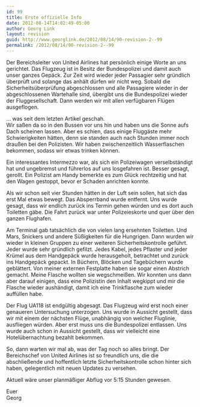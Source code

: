 ```yaml
---
id: 99
title: Erste offizielle Info
date: 2012-08-14T14:02:49-05:00
author: Georg Link
layout: revision
guid: http://www.georglink.de/2012/08/14/90-revision-2--99
permalink: /2012/08/14/90-revision-2--99
---
```

Der Bereichsleiter von United Airlines hat persönlich einige Worte an uns gerichtet. Das Flugzeug ist in Besitz der Bundespolizei und damit auch unser ganzes Gepäck. Zur Zeit wird wieder jeder Passagier sehr gründlich überprüft und solange das anhält dürfen wir nicht weg. Sobald die Sicherheitsüberprüfung abgeschlossen und alle Passagiere wieder in der abgeschlossenen Wartehalle sind, übergibt uns die Bundespolizei wieder der Fluggesellschaft. Dann werden wir mit allen verfügbaren Flügen ausgeflogen. 

&#8230; was seit dem letzten Artikel geschah.  
Wir saßen da so in den Bussen vor uns hin und haben uns die Sonne aufs Dach scheinen lassen. Aber es schien, dass einige Fluggäste mehr Schwierigkeiten hätten, denn sie standen auch nach Stunden immer noch draußen bei den Polizisten. Wir haben zwischenzeitlich Wasserflaschen bekommen, sodass wir etwas trinken können.

Ein interessantes Intermezzo war, als sich ein Polizeiwagen verselbständigt hat und ungebremst und führerlos auf uns losgefahren ist. Besser gesagt, gerollt. Ein Polizist am Handy bemerkte es zum Glück rechtzeitig und hat den Wagen gestoppt, bevor er Schaden anrichten konnte.

Als wir schon seit vier Stunden hätten in der Luft sein sollen, hat sich das erst Mal etwas bewegt. Das Absperrband wurde entfernt. Uns wurde gesagt, dass wir endlich zurück ins Termin gehen würden und es dort auch Toiletten gäbe. Die Fahrt zurück war unter Polizeieskorte und quer über den ganzen Flughafen.

Am Terminal gab tatsächlich die von vielen lang ersehnten Toiletten. Und Mars, Snickers und andere Süßigkeiten für die Hungrigen. Dann wurden wir wieder in kleinen Gruppen zu einer weiteren Sicherheitskontrolle geführt. Jeder wurde sehr gründlich gefilzt. Jedes Kabel, jedes Pflaster und jeder Krümel aus dem Handgepäck wurde herausgeholt, betrachtet und zurück ins Handgepäck gepackt. In Büchern, Blöcken und Tagebüchern wurde geblättert. Von meiner externen Festplatte haben sie sogar einen Abstrich gemacht. Meine Flasche wollten sie wegschmeißen. Wir konnten uns dann aber darauf einigen, dass eine Polizistin den Inhalt wegkippt und mir die Flasche wieder aushändigt, damit ich eine Trinkflasche zum wieder auffüllen habe.

Der Flug UA118 ist endgültig abgesagt. Das Flugzeug wird erst noch einer genaueren Untersuchung unterzogen. Uns wurde in Aussicht gestellt, dass wir mit einem der nächsten Flüge, unabhängig von welcher Fluglinie, ausfliegen würden. Aber erst muss uns die Bundespolizei entlassen. Uns wurde auch schon in Aussicht gestellt, dass wir vielleicht eine Hotelübernachtung bezahlt bekommen.

So, dann warten wir mal ab, was der Tag noch so alles bringt. Der Bereichschef von United Airlines ist so freundlich uns, die die abschließende und hoffentlich letzte Sicherheitskontrolle schon hinter sich haben, gelegentlich mit neuen Updates zu versehen.

Aktuell wäre unser planmäßiger Abflug vor 5:15 Stunden gewesen.

Euer  
Georg